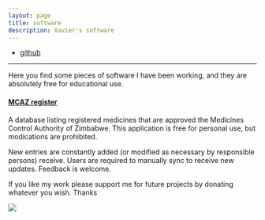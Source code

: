 ```yaml
---
layout: page
title: software
description: Xavier's software
---
```


<div class="navbar">
    <div class="navbar-inner">
        <ul class="nav">
            <li><a href="https://github.com/fakerat">github</a></li>
        </ul>
    </div>
</div>

---

Here you find some pieces of software I have been working, and they are absolutely free for educational use.


#### <a name="qtl"></a>[MCAZ register](https://androidfilehost.com/?fid=6006931924117897701)

A database listing registered medicines that are approved the Medicines Control Authority of Zimbabwe. This application is free for personal use, but modications are prohibited.

New entries are constantly added (or modified as necessary by responsible persons) receive. Users are required to manually sync to receive new updates. Feedback is welcome.








If you like my work please support me for future projects by donating whatever you wish. Thanks

<a href='https://www.paynow.co.zw/Payment/BillPaymentLink/?q=aWQ9Nzc4MyZhbW91bnQ9MC4wMCZhbW91bnRfcXVhbnRpdHk9MC4wMCZsPTA%3d' target='_blank'><img src='https://www.paynow.co.zw/Content/Buttons/Medium_buttons/button_donate_medium.png' style='border:0' /></a>
